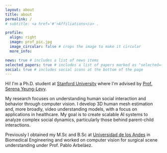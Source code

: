 ```yaml
---
layout: about
title: about
permalink: /
# subtitle: <a href='#'>Affiliations</a> .

profile:
  align: right
  image: prof_pic.jpg
  image_circular: false # crops the image to make it circular
  more_info:

news: true # includes a list of news items
selected_papers: true # includes a list of papers marked as "selected={true}"
social: true # includes social icons at the bottom of the page
---
```


Hi! I'm a Ph.D. student at [Stanford University](https://www.stanford.edu) where I'm advised by [Prof. Serena Yeung-Levy](https://marvl.stanford.edu/people.html).

My research focuses on understanding human social interaction and behavior through computer vision. I develop 3D human mesh estimation and, more broadly, video understanding models, with a focus on applications in healthcare. My goal is to create scalable AI systems to analyze complex social dynamics, particularly those behind parent-child interactions.

Previously I obtained my M.Sc and B.Sc at [Universidad de los Andes](https://www.uniandes.edu.co/es) in Biomedical Engineering and worked on computer vision for surgical scene understanding under Prof. Pablo Arbeláez.
